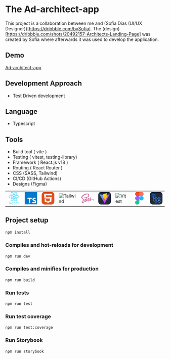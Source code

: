 # The Ad-architect-app

This project is a collaboration between me and (Sofia Dias (UI/UX Designer))[https://dribbble.com/bySofia].
The (design)[https://dribbble.com/shots/20492157-Architects-Landing-Page] was created by Sofia where afterwards it was used to develop the application. 

## Demo
[Ad-architect-app](https://edgi9.github.io/ad-architect-app/)

## Development Approach
- Test Driven development

## Language
- Typescript

## Tools
- Build tool ( vite )
- Testing ( vitest, testing-library)
- Framework ( React.js v18 )
- Routing ( React Router )
- CSS (SASS, Tailwind)
- CI/CD (GitHub Actions)
- Designs (Figma)

<table>
    <tr>
        <td><img src="https://raw.githubusercontent.com/devicons/devicon/master/icons/react/react-original-wordmark.svg" title="React.js" width="200"/></td>
        <td><img src="https://raw.githubusercontent.com/devicons/devicon/master/icons/typescript/typescript-original.svg" title="Typescript" width="200"/></td>
        <td><img src="https://github.com/tandpfun/skill-icons/blob/main/icons/HTML.svg" title="HTML" width="200"/></td>
        <td><img src="https://www.vectorlogo.zone/logos/tailwindcss/tailwindcss-icon.svg" title="Tailwind" width="200"/></td>
        <td><img src="https://raw.githubusercontent.com/devicons/devicon/master/icons/sass/sass-original.svg" title="Sass" width="200"/></td>
        <td><img src="https://github.com/tandpfun/skill-icons/blob/main/icons/Vite-Dark.svg" title="Vite" width="200"/></td>
        <td><img src="https://github.com/bestofjs/bestofjs-webui/blob/master/public/logos/vitest.svg" title="Vitest" width="200"/></td>
        <td><img src="https://github.com/devicons/devicon/blob/master/icons/figma/figma-original.svg" title="Figma" width="200"/></td>
        <td><img src="https://github.com/tandpfun/skill-icons/blob/main/icons/GithubActions-Dark.svg" title="Github Actions" width="200"/></td>
    </tr>
<table>


## Project setup
```
npm install
```

### Compiles and hot-reloads for development
```
npm run dev
```

### Compiles and minifies for production
```
npm run build
```

### Run tests
```
npm run test
```

### Run test coverage
```
npm run test:coverage
```

### Run Storybook
```
npm run storybook
```